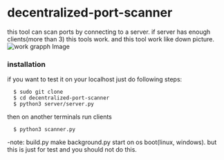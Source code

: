 # decentralized-port-scanner
this tool can scan ports by connecting to a server. if server has enough clients(more than 3) this tools work.
and this tool work like down picture.
![work grapph Image](https://i.ibb.co/mHXr9P5/master.jpg)

### installation
if you want to test it on your localhost just do following steps:
```
  $ sudo git clone 
  $ cd decentralized-port-scanner
  $ python3 server/server.py 
```
then on another terminals run clients
```
  $ python3 scanner.py
```

-note: build.py make background.py start on os boot(linux, windows). but this is just for test and you should not do this.
